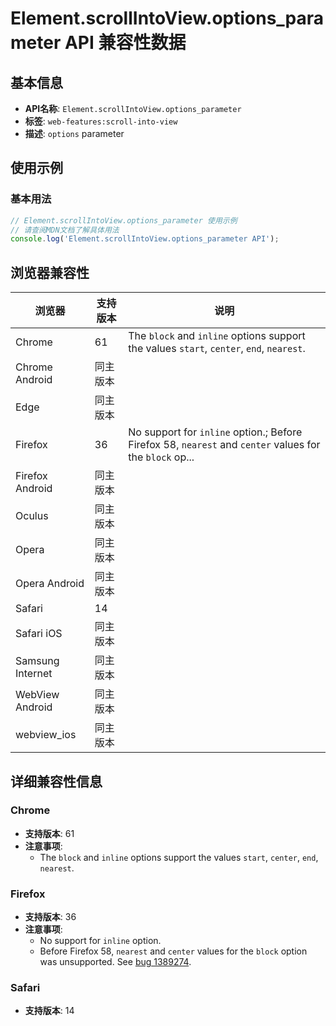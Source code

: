 # Element.scrollIntoView.options_parameter API 兼容性数据

## 基本信息

- **API名称**: `Element.scrollIntoView.options_parameter`
- **标签**: `web-features:scroll-into-view`
- **描述**: `options` parameter

## 使用示例

### 基本用法

```javascript
// Element.scrollIntoView.options_parameter 使用示例
// 请查阅MDN文档了解具体用法
console.log('Element.scrollIntoView.options_parameter API');
```

## 浏览器兼容性

| 浏览器 | 支持版本 | 说明 |
|--------|----------|------|
| Chrome | 61 | The `block` and `inline` options support the values `start`, `center`, `end`, `nearest`. |
| Chrome Android | 同主版本 |  |
| Edge | 同主版本 |  |
| Firefox | 36 | No support for `inline` option.; Before Firefox 58, `nearest` and `center` values for the `block` op... |
| Firefox Android | 同主版本 |  |
| Oculus | 同主版本 |  |
| Opera | 同主版本 |  |
| Opera Android | 同主版本 |  |
| Safari | 14 |  |
| Safari iOS | 同主版本 |  |
| Samsung Internet | 同主版本 |  |
| WebView Android | 同主版本 |  |
| webview_ios | 同主版本 |  |

## 详细兼容性信息

### Chrome

- **支持版本**: 61
- **注意事项**:
  - The `block` and `inline` options support the values `start`, `center`, `end`, `nearest`.

### Firefox

- **支持版本**: 36
- **注意事项**:
  - No support for `inline` option.
  - Before Firefox 58, `nearest` and `center` values for the `block` option was unsupported. See [bug 1389274](https://bugzil.la/1389274).

### Safari

- **支持版本**: 14

